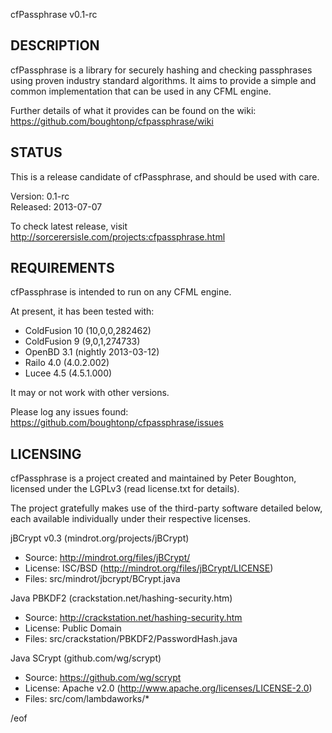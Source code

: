 cfPassphrase v0.1-rc


DESCRIPTION
-----------

cfPassphrase is a library for securely hashing and checking passphrases using
proven industry standard algorithms. It aims to provide a simple and common 
implementation that can be used in any CFML engine.

Further details of what it provides can be found on the wiki:
https://github.com/boughtonp/cfpassphrase/wiki


STATUS
------

This is a release candidate of cfPassphrase, and should be used with care.

Version: 0.1-rc  
Released: 2013-07-07

To check latest release, visit http://sorcerersisle.com/projects:cfpassphrase.html


REQUIREMENTS
------------

cfPassphrase is intended to run on any CFML engine.

At present, it has been tested with:

* ColdFusion 10 (10,0,0,282462)
* ColdFusion 9  (9,0,1,274733)
* OpenBD 3.1    (nightly 2013-03-12)
* Railo 4.0     (4.0.2.002)
* Lucee 4.5     (4.5.1.000)

It may or not work with other versions.

Please log any issues found:
https://github.com/boughtonp/cfpassphrase/issues


LICENSING
---------

cfPassphrase is a project created and maintained by Peter Boughton,
licensed under the LGPLv3 (read license.txt for details).

The project gratefully makes use of the third-party software detailed below,
each available individually under their respective licenses.

jBCrypt v0.3 (mindrot.org/projects/jBCrypt)
* Source: http://mindrot.org/files/jBCrypt/
* License: ISC/BSD (http://mindrot.org/files/jBCrypt/LICENSE)
* Files: src/mindrot/jbcrypt/BCrypt.java

Java PBKDF2 (crackstation.net/hashing-security.htm)
* Source: http://crackstation.net/hashing-security.htm
* License: Public Domain
* Files: src/crackstation/PBKDF2/PasswordHash.java

Java SCrypt (github.com/wg/scrypt)
* Source: https://github.com/wg/scrypt
* License: Apache v2.0 (http://www.apache.org/licenses/LICENSE-2.0) 
* Files: src/com/lambdaworks/*


/eof